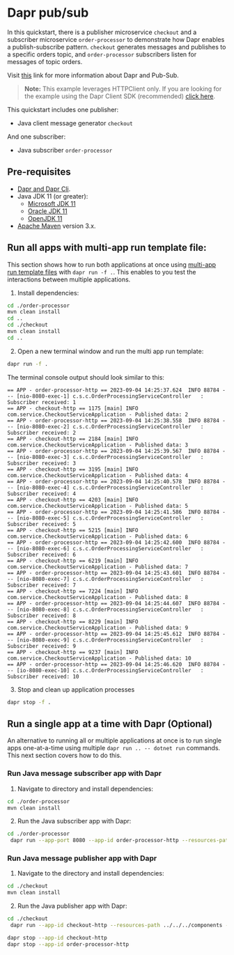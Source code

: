 # Dapr pub/sub

In this quickstart, there is a publisher microservice `checkout` and a subscriber microservice `order-processor` to demonstrate how Dapr enables a publish-subscribe pattern. `checkout` generates messages and publishes to a specific orders topic, and `order-processor` subscribers listen for messages of topic orders.

Visit [this](https://docs.dapr.io/developing-applications/building-blocks/pubsub/) link for more information about Dapr and Pub-Sub.

> **Note:** This example leverages HTTPClient only.  If you are looking for the example using the Dapr Client SDK (recommended) [click here](../sdk).

This quickstart includes one publisher:

- Java client message generator `checkout`

And one subscriber:

- Java subscriber `order-processor`

## Pre-requisites

* [Dapr and Dapr Cli](https://docs.dapr.io/getting-started/install-dapr-cli/).
* Java JDK 11 (or greater):
    * [Microsoft JDK 11](https://docs.microsoft.com/en-us/java/openjdk/download#openjdk-11)
    * [Oracle JDK 11](https://www.oracle.com/technetwork/java/javase/downloads/index.html#JDK11)
    * [OpenJDK 11](https://jdk.java.net/11/)
* [Apache Maven](https://maven.apache.org/install.html) version 3.x.

## Run all apps with multi-app run template file:

This section shows how to run both applications at once using [multi-app run template files](https://docs.dapr.io/developing-applications/local-development/multi-app-dapr-run/multi-app-overview/) with `dapr run -f .`.  This enables to you test the interactions between multiple applications.  

1. Install dependencies: 

<!-- STEP
name: Install Java dependencies
-->
```bash
cd ./order-processor
mvn clean install
cd ..
cd ./checkout
mvn clean install
cd ..
```
<!-- END_STEP -->

2. Open a new terminal window and run the multi app run template:

<!-- STEP
name: Run multi app run template
expected_stdout_lines:
  - 'Started Dapr with app id "order-processor-http"'
  - 'Started Dapr with app id "checkout-http"'
  - 'Published data: 10'
  - 'Subscriber received: 10'
expected_stderr_lines:
output_match_mode: substring
match_order: none
background: true
sleep: 15
timeout_seconds: 30
-->

```bash
dapr run -f .
```

The terminal console output should look similar to this:

```text
== APP - order-processor-http == 2023-09-04 14:25:37.624  INFO 88784 --- [nio-8080-exec-1] c.s.c.OrderProcessingServiceController   : Subscriber received: 1
== APP - checkout-http == 1175 [main] INFO com.service.CheckoutServiceApplication - Published data: 2
== APP - order-processor-http == 2023-09-04 14:25:38.558  INFO 88784 --- [nio-8080-exec-2] c.s.c.OrderProcessingServiceController   : Subscriber received: 2
== APP - checkout-http == 2184 [main] INFO com.service.CheckoutServiceApplication - Published data: 3
== APP - order-processor-http == 2023-09-04 14:25:39.567  INFO 88784 --- [nio-8080-exec-3] c.s.c.OrderProcessingServiceController   : Subscriber received: 3
== APP - checkout-http == 3195 [main] INFO com.service.CheckoutServiceApplication - Published data: 4
== APP - order-processor-http == 2023-09-04 14:25:40.578  INFO 88784 --- [nio-8080-exec-4] c.s.c.OrderProcessingServiceController   : Subscriber received: 4
== APP - checkout-http == 4203 [main] INFO com.service.CheckoutServiceApplication - Published data: 5
== APP - order-processor-http == 2023-09-04 14:25:41.586  INFO 88784 --- [nio-8080-exec-5] c.s.c.OrderProcessingServiceController   : Subscriber received: 5
== APP - checkout-http == 5215 [main] INFO com.service.CheckoutServiceApplication - Published data: 6
== APP - order-processor-http == 2023-09-04 14:25:42.600  INFO 88784 --- [nio-8080-exec-6] c.s.c.OrderProcessingServiceController   : Subscriber received: 6
== APP - checkout-http == 6219 [main] INFO com.service.CheckoutServiceApplication - Published data: 7
== APP - order-processor-http == 2023-09-04 14:25:43.601  INFO 88784 --- [nio-8080-exec-7] c.s.c.OrderProcessingServiceController   : Subscriber received: 7
== APP - checkout-http == 7224 [main] INFO com.service.CheckoutServiceApplication - Published data: 8
== APP - order-processor-http == 2023-09-04 14:25:44.607  INFO 88784 --- [nio-8080-exec-8] c.s.c.OrderProcessingServiceController   : Subscriber received: 8
== APP - checkout-http == 8229 [main] INFO com.service.CheckoutServiceApplication - Published data: 9
== APP - order-processor-http == 2023-09-04 14:25:45.612  INFO 88784 --- [nio-8080-exec-9] c.s.c.OrderProcessingServiceController   : Subscriber received: 9
== APP - checkout-http == 9237 [main] INFO com.service.CheckoutServiceApplication - Published data: 10
== APP - order-processor-http == 2023-09-04 14:25:46.620  INFO 88784 --- [io-8080-exec-10] c.s.c.OrderProcessingServiceController   : Subscriber received: 10
```

3. Stop and clean up application processes

```bash
dapr stop -f .
```
<!-- END_STEP -->

## Run a single app at a time with Dapr (Optional)

An alternative to running all or multiple applications at once is to run single apps one-at-a-time using multiple `dapr run .. -- dotnet run` commands.  This next section covers how to do this. 


### Run Java message subscriber app with Dapr

1. Navigate to directory and install dependencies:

```bash
cd ./order-processor
mvn clean install
```

2. Run the Java subscriber app with Dapr:

```bash
cd ./order-processor
 dapr run --app-port 8080 --app-id order-processor-http --resources-path ../../../components -- java -jar target/OrderProcessingService-0.0.1-SNAPSHOT.jar
```

### Run Java message publisher app with Dapr

1. Navigate to the directory and install dependencies:

```bash
cd ./checkout
mvn clean install
```

2. Run the Java publisher app with Dapr:

```bash
cd ./checkout
 dapr run --app-id checkout-http --resources-path ../../../components -- java -jar target/CheckoutService-0.0.1-SNAPSHOT.jar
```

```bash
dapr stop --app-id checkout-http
dapr stop --app-id order-processor-http
```
